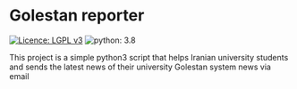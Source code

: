 # Golestan reporter
[![Licence: LGPL v3](https://img.shields.io/static/v1?label=Licence&message=LGPL%20v3+&color=blue)](./licence.md)
![python: 3.8](https://img.shields.io/static/v1?label=python&message=3.4%2B&color=yellow)

This project is a simple python3 script that helps Iranian university students and sends the latest news of their university Golestan system news via email